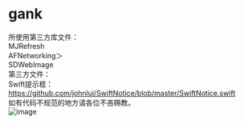# gank
所使用第三方库文件：  
MJRefresh  
AFNetworking＞  
SDWebImage  
第三方文件：  
Swift提示框：https://github.com/johnlui/SwiftNotice/blob/master/SwiftNotice.swift   
如有代码不规范的地方请各位不吝赐教。  
 ![image](https://raw.githubusercontent.com/Geetion/For-Code/master/review/500x500bb.jpg)
